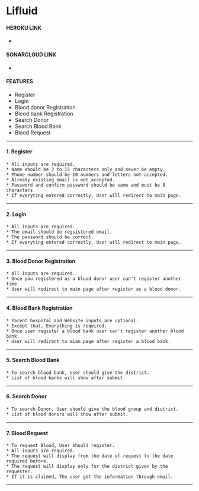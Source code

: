 # Lifluid

#### HEROKU LINK

*

#### SONARCLOUD LINK

*

#### FEATURES

* Register
* Login
* Blood donor Registration
* Blood bank Registration
* Search Donor
* Search Blood Bank
* Blood Request

***

#### 1. Register

    * All inputs are required.
    * Name should be 3 to 15 characters only and never be empty.
    * Phone number should be 10 numbers and letters not accepted.
    * Already existing email is not accepted.
    * Password and confirm password should be same and must be 8 characters.
    * If everyting entered correctly, User will redirect to main page.
***

#### 2. Login

    * All inputs are required.
    * The email should be regsistered email.
    * The password should be correct.
    * If everyting entered correctly, User will redirect to main page.
***

#### 3. Blood Donor Registration

    * All inputs are required.
    * Once you registered as a blood donor user can't register another time.
    * User will redirect to main page after register as a blood donor.

***

#### 4. Blood Bank Registration

    * Parent hospital and Website inputs are optional.
    * Except that, Everything is required.
    * Once user register a blood bank user can't register another blood bank.
    * User will redirect to mian page after register a blood bank.

***

#### 5. Search Blood Bank

    * To search blood bank, User should give the district.
    * List of blood banks will show after submit.
***

#### 6. Search Donor

    * To search Donor, User should give the blood group and district.
    * List of blood donors will show after submit.
***

#### 7. Blood Request

    * To request Blood, User should register.
    * All inputs are required.
    * The request will display from the date of request to the date required before.
    * The request will display only for the district given by the requester.
    * If it is claimed, The user get the information through email.
***
